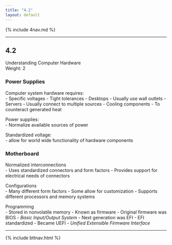 ```yaml
---
title: "4.2"
layout: default
---
```


{% include 4nav.md %}

---

## 4.2
Understanding Computer Hardware  
Weight: 2  

### Power Supplies
Computer system hardware requires:  
    - Specific voltages
    - Tight tolerances
    - Desktops
        - Usually use wall outlets
    - Servers
        - Usually connect to multiple sources
    - Cooling components
        - To counteract generated heat

Power supplies:  
    - Normalize available sources of power

Standardized voltage:  
    - allow for world wide functionality of hardware components

### Motherboard
Normalized interconnections  
    - Uses standardized connectors and form factors
    - Provides support for electrical needs of connectors

Configurations  
    - Many different form factors
    - Some allow for customization 
    - Supports different processors and memory systems

Programming  
    - Stored in nonvolatile memory
        - Known as firmware
    - Original firmware was BIOS
        - *Basic Input/Output System*
    - Next generation was EFI
        - EFI standardized 
        - Became UEFI
            - *Unified Extensible Firmware Interface*


---

{% include bttnav.html %}